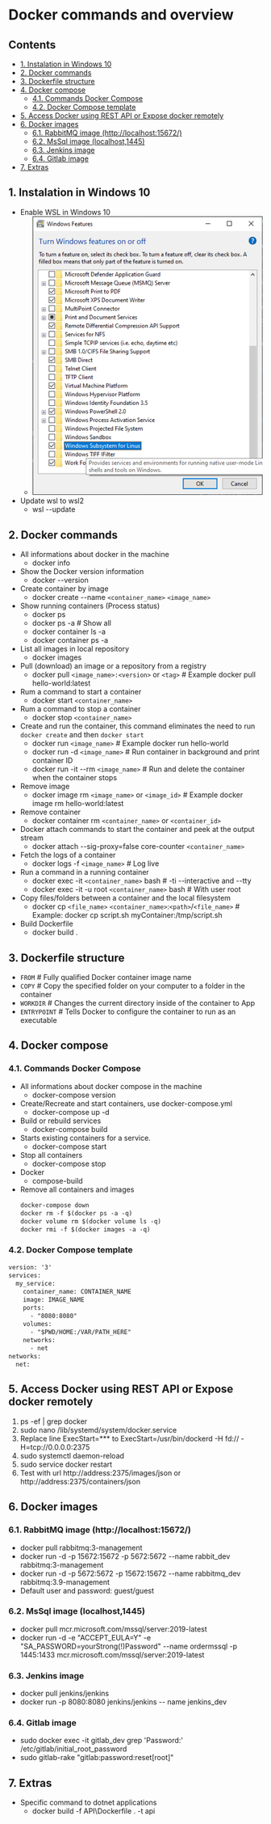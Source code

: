 # Docker commands and overview <!-- omit in toc -->
## Contents <!-- omit in toc -->

- [1. Instalation in Windows 10](#1-instalation-in-windows-10)
- [2. Docker commands](#2-docker-commands)
- [3. Dockerfile structure](#3-dockerfile-structure)
- [4. Docker compose](#4-docker-compose)
  - [4.1. Commands Docker Compose](#41-commands-docker-compose)
  - [4.2. Docker Compose template](#42-docker-compose-template)
- [5. Access Docker using REST API or Expose docker remotely](#5-access-docker-using-rest-api-or-expose-docker-remotely)
- [6. Docker images](#6-docker-images)
  - [6.1. RabbitMQ image (http://localhost:15672/)](#61-rabbitmq-image-httplocalhost15672)
  - [6.2. MsSql image (localhost,1445)](#62-mssql-image-localhost1445)
  - [6.3. Jenkins image](#63-jenkins-image)
  - [6.4. Gitlab image](#64-gitlab-image)
- [7. Extras](#7-extras)

## 1. Instalation in Windows 10
- Enable WSL in Windows 10
  - ![Enable WSL in Windows 10](Images/EnableWSLWindows10.png)
- Update wsl to wsl2
  - wsl --update

## 2. Docker commands
- All informations about docker in the machine
  - docker info
- Show the Docker version information
  - docker --version
- Create container by image
  - docker create --name `<container_name>` `<image_name>`
- Show running containers (Process status)
  - docker ps
  - docker ps -a # Show all
  - docker container ls -a
  - docker container ps -a
- List all images in local repository
  - docker images
- Pull (download) an image or a repository from a registry
  - docker pull `<image_name>:<version>` or `<tag>` # Example docker pull hello-world:latest
- Rum a command to start a container
  - docker start `<container_name>`
- Rum a command to stop a container
  - docker stop `<container_name>`
- Create and run the container, this command eliminates the need to run `docker create` and then `docker start`
  - docker run `<image_name>` # Example docker run hello-world
  - docker run -d `<image_name>` # Run container in background and print container ID 
  - docker run -it --rm `<image_name>` # Run and delete the container when the container stops
- Remove image
  - docker image rm `<image_name>` or `<image_id>` # Example docker image rm hello-world:latest
- Remove container
  - docker container rm `<container_name>` or `<container_id>`
- Docker attach commands to start the container and peek at the output stream
  - docker attach --sig-proxy=false core-counter `<container_name>`
- Fetch the logs of a container
  - docker logs -f `<image_name>` # Log live
- Run a command in a running container
  - docker exec -it `<container_name>` bash # -ti --interactive and --tty
  - docker exec -it -u root `<container_name>` bash # With user root
- Copy files/folders between a container and the local filesystem
  - docker cp `<file_name>` `<container_name>`:`<path>`/`<file_name>` # Example: docker cp script.sh myContainer:/tmp/script.sh
- Build Dockerfile
  - docker build .

## 3. Dockerfile structure
- `FROM` # Fully qualified Docker container image name
- `COPY` # Copy the specified folder on your computer to a folder in the container
- `WORKDIR` # Changes the current directory inside of the container to App
- `ENTRYPOINT` # Tells Docker to configure the container to run as an executable

## 4. Docker compose
### 4.1. Commands Docker Compose
- All informations about docker compose in the machine
  - docker-compose version
- Create/Recreate and start containers, use docker-compose.yml
  - docker-compose up -d
- Build or rebuild services
  - docker-compose build
- Starts existing containers for a service.
  - docker-compose start
- Stop all containers
  - docker-compose stop
- Docker 
  - compose-build
- Remove all containers and images
  ```
  docker-compose down
  docker rm -f $(docker ps -a -q)
  docker volume rm $(docker volume ls -q)
  docker rmi -f $(docker images -a -q)
  ```

### 4.2. Docker Compose template
```
version: '3'
services:
  my_service:
    container_name: CONTAINER_NAME
    image: IMAGE_NAME
    ports:
      - "8080:8080"
    volumes:
      - "$PWD/HOME:/VAR/PATH_HERE"
    networks:
      - net
networks:
  net: 
```

## 5. Access Docker using REST API or Expose docker remotely
1. ps -ef | grep docker
2. sudo nano /lib/systemd/system/docker.service
3. Replace line ExecStart=*** to ExecStart=/usr/bin/dockerd -H fd:// -H=tcp://0.0.0.0:2375
4. sudo systemctl daemon-reload
5. sudo service docker restart
6. Test with url http://address:2375/images/json or http://address:2375/containers/json

## 6. Docker images
### 6.1. RabbitMQ image (http://localhost:15672/)
- docker pull rabbitmq:3-management
- docker run -d -p 15672:15672 -p 5672:5672 --name rabbit_dev rabbitmq:3-management
- docker run -d -p 5672:5672 -p 15672:15672 --name rabbitmq_dev rabbitmq:3.9-management
- Default user and password: guest/guest

### 6.2. MsSql image (localhost,1445)
- docker pull mcr.microsoft.com/mssql/server:2019-latest
- docker run -d -e "ACCEPT_EULA=Y" -e "SA_PASSWORD=yourStrong(!)Password" --name ordermssql -p 1445:1433 mcr.microsoft.com/mssql/server:2019-latest

### 6.3. Jenkins image
- docker pull jenkins/jenkins
- docker run -p 8080:8080 jenkins/jenkins -- name jenkins_dev

### 6.4. Gitlab image
- sudo docker exec -it gitlab_dev grep 'Password:' /etc/gitlab/initial_root_password
- sudo gitlab-rake "gitlab:password:reset[root]"

## 7. Extras
- Specific command to dotnet applications
  - docker build -f API\Dockerfile . -t api